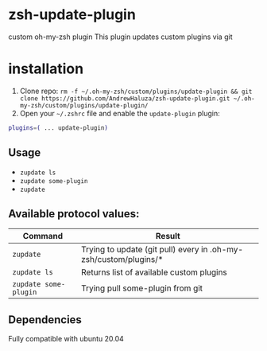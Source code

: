 # zsh-update-plugin
custom oh-my-zsh plugin
This plugin updates custom plugins via git
# installation
1. Clone repo:
   `rm -f ~/.oh-my-zsh/custom/plugins/update-plugin && git clone https://github.com/AndrewHaluza/zsh-update-plugin.git ~/.oh-my-zsh/custom/plugins/update-plugin/`
2. Open your `~/.zshrc` file and enable the `update-plugin` plugin:
```zsh
plugins=( ... update-plugin)
```
## Usage
- `zupdate ls`
- `zupdate some-plugin`
- `zupdate`

## Available protocol values:
| Command               | Result                                                           |
| -------               | ---------------------------------------------------------------- |
| `zupdate`             | Trying to update (git pull) every in .oh-my-zsh/custom/plugins/* |
| `zupdate ls`          | Returns list of available custom plugins                         |
| `zupdate some-plugin` | Trying pull some-plugin from git                                 |


## Dependencies
Fully compatible with ubuntu 20.04
